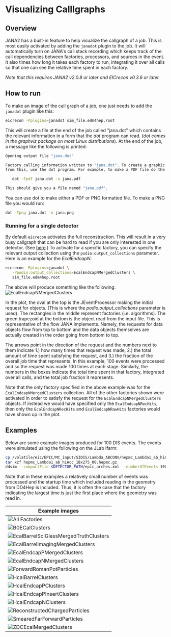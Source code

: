 # Visualizing Calllgraphs

## Overview
JANA2 has a built-in feature to help visualize the callgraph of a job.
This is most easily activated by adding the `janadot` plugin to the
job. It will automatically turn on JANA's call stack recording which
keeps track of the call dependencies between factories, processors, and
sources in the event. It also times how long it takes each factory
to run, integrating it over all calls so that one can see the relative
time spent in each factory.

*Note that this requires JANA2 v2.0.8 or later and EICrecon v0.3.6 or
later.*

## How to run
To make an image of the call graph of a job, one just needs to add
the `janadot` plugin like this:
~~~bash
eicrecon -Pplugins=janadot sim_file.edm4hep.root
~~~

This will create a file at the end of the job called "jana.dot"
which contains the relevant information in a form that the
*dot* program can read. (*dot comes in the graphviz package
on most Linux distributions*). At the end of the job, a
message like the following is printed:

~~~bash
Opening output file "jana.dot"

Factory calling information written to "jana.dot". To create a graphic
from this, use the dot program. For example, to make a PDF file do the following:

   dot -Tpdf jana.dot -o jana.pdf

This should give you a file named "jana.pdf".
~~~

You can use dot to make either a PDF or PNG formatted file. To make a PNG file
you would run:

~~~bash
dot -Tpng jana.dot -o jana.png
~~~

### Running for a single detector
By default `eicrecon` activates the full reconstruction. This will
result in a very busy callgraph that can be hard to read if you
are only interested in one detector. (See [here](https://eic.github.io/EICrecon/howto/callgraphs/all.png).)
To activate for a specific factory, you can specify the relevant output
collection using the `podio:output_collections` parameter.
Here is an example for the *EcalEndcapN*:

~~~bash
eicrecon -Pplugins=janadot \
   -Ppodio:output_collections=EcalEndcapNMergedClusters \
   sim_file.edm4hep.root
~~~

The above will produce something like the following:
![EcalEndcapNMergedClusters](callgraphs/EcalEndcapNMergedClusters.png)

In the plot, the oval at the top is the JEventProcessor making the
initial request for objects. (This is where the *podio:output_collections*
parameter is used). The rectangles in the middle represent factories (i.e. algorithms).
The green trapezoid at the bottom is the object read from the input file.
This is representative of the flow JANA implements. Namely, the requests for
data objects flow from top to bottom and the data objects themselves are
actually created in the order going from bottom to top.

The arrows point in the direction of the request and the numbers next to
them indicate 1.) how many times that request was made, 2.) the total amount of time
spent satisfying the request, and 3.) the fraction of the overall job time
that represents. In this example, 100 events were processed and so the request
was made 100 times at each stage. Similarly, the numbers in the boxes indicate
the total time spent in that factory, integrated over all calls, and the total
job fraction it represents.

Note that the only factory specified in the above example was for the
`EcalEndcapNMergedClusters` collection. All of the other factories shown
were activated  in order to satisfy the request for the `EcalEndcapNMergedClusters`
objects. If instead we would have specified only the `EcalEndcapNRecHits`, then
only the `EcalEndcapNRecHits` and `EcalEndcapNRawHits` factories would have shown
up in the plot.


## Examples
Below are some example images produced for 100 DIS events. The events were
simulated using the following on the JLab ifarm:

~~~bash
cp /volatile/eic/EPIC/MC_input/SIDIS/Lambda_ABCONV/hepmc_Lambda1_ab_hiAcc_18x275_00.hepmc.gz .
tar xzf hepmc_Lambda1_ab_hiAcc_18x275_00.hepmc.gz
ddsim --compactFile $DETECTOR_PATH/epic_arches.xml --numberOfEvents 100 --inputFiles hepmc_Lambda1_ab_hiAcc_18x275_00.hepmc --outputFile sim_hepmc3_Lambda1_ab_hiAcc_18x275_00.edm4hep.root
~~~

Note that in these examples a relatively small number of events was processed
and the startup time which included reading in the geometry from DD4Hep is
included. Thus, it is often the case that the factory indicating the largest
time is just the first place where the geometry was read in.

| Example images                                                                                 |
|------------------------------------------------------------------------------------------------|
| ![All Factories](callgraphs/all.png)                                                           |
| ![B0ECalClusters](callgraphs/B0ECalClusters.png)                                               |
| ![EcalBarrelSciGlassMergedTruthClusters](callgraphs/EcalBarrelSciGlassMergedTruthClusters.png) |
| ![EcalBarrelImagingMergedClusters](callgraphs/EcalBarrelImagingMergedClusters.png)             |
| ![EcalEndcapPMergedClusters](callgraphs/EcalEndcapPMergedClusters.png)                         |
| ![EcalEndcapNMergedClusters](callgraphs/EcalEndcapNMergedClusters.png)                         |
| ![ForwardRomanPotParticles](callgraphs/ForwardRomanPotParticles.png)                           |
| ![HcalBarrelClusters](callgraphs/HcalBarrelClusters.png)                                       |
| ![HcalEndcapPClusters](callgraphs/HcalEndcapPClusters.png)                                     |
| ![HcalEndcapPInsertClusters](callgraphs/HcalEndcapPInsertClusters.png)                         |
| ![HcalEndcapNClusters](callgraphs/HcalEndcapNClusters.png)                                     |
| ![ReconstructedChargedParticles](callgraphs/ReconstructedChargedParticles.png)                 |
| ![SmearedFarForwardParticles](callgraphs/SmearedFarForwardParticles.png)                       |
| ![ZDCEcalMergedClusters](callgraphs/ZDCEcalMergedClusters.png)                                 |
